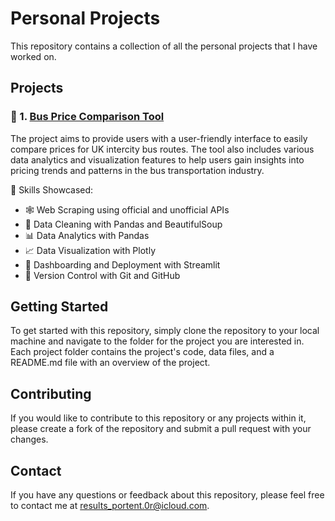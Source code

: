 # Personal Projects

This repository contains a collection of all the personal projects that I have worked on.

## Projects

### :bus: 1.  [Bus Price Comparison Tool](https://alwinraju-personal-proj-bus-price-comparison-tool1--home-hxhzy4.streamlit.app/)
The project aims to provide users with a user-friendly interface to easily compare prices for UK intercity bus routes. The tool also includes various data analytics and visualization features to help users gain insights into pricing trends and patterns in the bus transportation industry.

🌟 Skills Showcased:
- 🕸️ Web Scraping using official and unofficial APIs
- 🧹 Data Cleaning with Pandas and BeautifulSoup
- 📊 Data Analytics with Pandas
- 📈 Data Visualization with Plotly
- 🚀 Dashboarding and Deployment with Streamlit
- 👥 Version Control with Git and GitHub

## Getting Started

To get started with this repository, simply clone the repository to your local machine and navigate to the folder for the project you are interested in. Each project folder contains the project's code, data files, and a README.md file with an overview of the project.

## Contributing

If you would like to contribute to this repository or any projects within it, please create a fork of the repository and submit a pull request with your changes.

## Contact

If you have any questions or feedback about this repository, please feel free to contact me at results_portent.0r@icloud.com.

